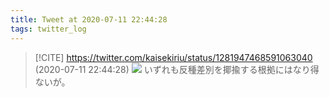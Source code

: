 ```yaml
---
title: Tweet at 2020-07-11 22:44:28
tags: twitter_log
---
```


> [!CITE] https://twitter.com/kaisekiriu/status/1281947468591063040 (2020-07-11 22:44:28)
> ![](https://twitter.com/kaisekiriu/status/1281947468591063040)
> いずれも反種差別を揶揄する根拠にはなり得ないが。
